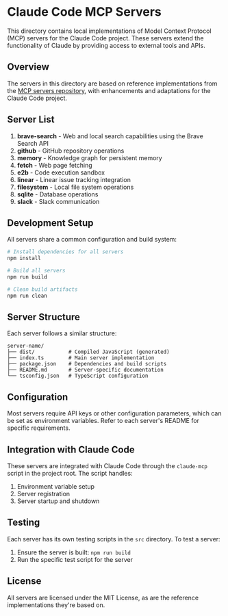 # Claude Code MCP Servers

This directory contains local implementations of Model Context Protocol (MCP) servers for the Claude Code project. These servers extend the functionality of Claude by providing access to external tools and APIs.

## Overview

The servers in this directory are based on reference implementations from the [MCP servers repository](https://github.com/modelcontextprotocol/servers), with enhancements and adaptations for the Claude Code project.

## Server List

1. **brave-search** - Web and local search capabilities using the Brave Search API
2. **github** - GitHub repository operations
3. **memory** - Knowledge graph for persistent memory
4. **fetch** - Web page fetching
5. **e2b** - Code execution sandbox
6. **linear** - Linear issue tracking integration
7. **filesystem** - Local file system operations
8. **sqlite** - Database operations
9. **slack** - Slack communication

## Development Setup

All servers share a common configuration and build system:

```bash
# Install dependencies for all servers
npm install

# Build all servers
npm run build

# Clean build artifacts
npm run clean
```

## Server Structure

Each server follows a similar structure:

```
server-name/
├── dist/           # Compiled JavaScript (generated)
├── index.ts        # Main server implementation
├── package.json    # Dependencies and build scripts
├── README.md       # Server-specific documentation
└── tsconfig.json   # TypeScript configuration
```

## Configuration

Most servers require API keys or other configuration parameters, which can be set as environment variables. Refer to each server's README for specific requirements.

## Integration with Claude Code

These servers are integrated with Claude Code through the `claude-mcp` script in the project root. The script handles:

1. Environment variable setup
2. Server registration
3. Server startup and shutdown

## Testing

Each server has its own testing scripts in the `src` directory. To test a server:

1. Ensure the server is built: `npm run build`
2. Run the specific test script for the server

## License

All servers are licensed under the MIT License, as are the reference implementations they're based on.